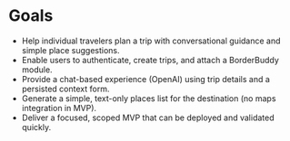 # Goals
- Help individual travelers plan a trip with conversational guidance and simple place suggestions.
- Enable users to authenticate, create trips, and attach a BorderBuddy module.
- Provide a chat-based experience (OpenAI) using trip details and a persisted context form.
- Generate a simple, text-only places list for the destination (no maps integration in MVP).
- Deliver a focused, scoped MVP that can be deployed and validated quickly.
